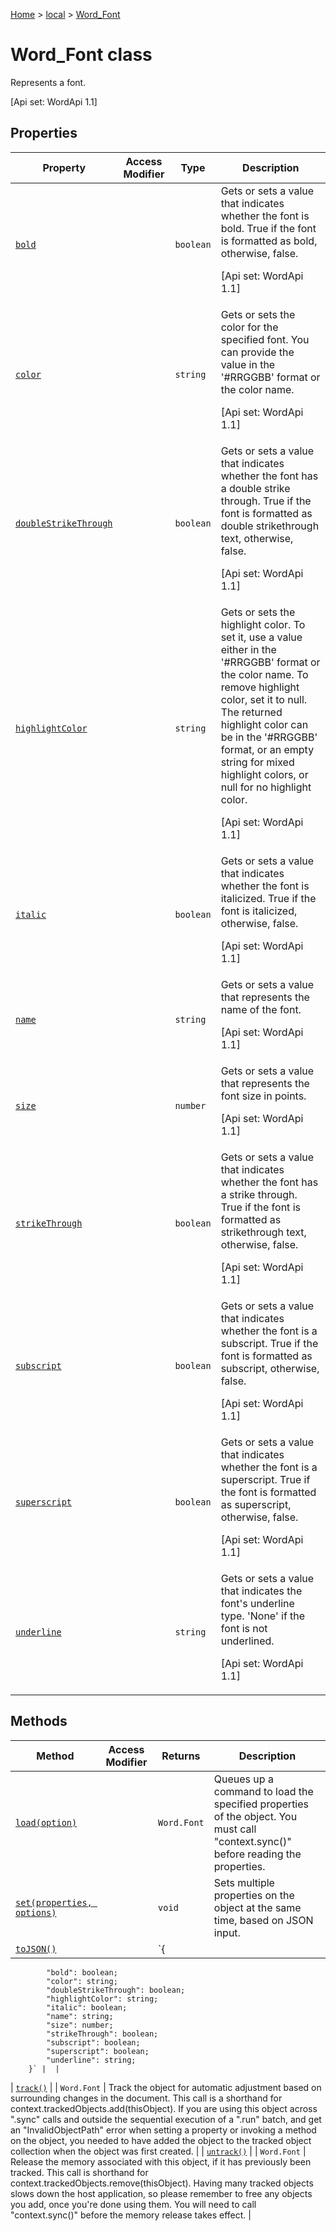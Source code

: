 [Home](./index) &gt; [local](local.md) &gt; [Word\_Font](local.word_font.md)

# Word\_Font class

Represents a font. 

 \[Api set: WordApi 1.1\]

## Properties

|  Property | Access Modifier | Type | Description |
|  --- | --- | --- | --- |
|  [`bold`](local.word_font.bold.md) |  | `boolean` | Gets or sets a value that indicates whether the font is bold. True if the font is formatted as bold, otherwise, false. <p/> \[Api set: WordApi 1.1\] |
|  [`color`](local.word_font.color.md) |  | `string` | Gets or sets the color for the specified font. You can provide the value in the '\#RRGGBB' format or the color name. <p/> \[Api set: WordApi 1.1\] |
|  [`doubleStrikeThrough`](local.word_font.doublestrikethrough.md) |  | `boolean` | Gets or sets a value that indicates whether the font has a double strike through. True if the font is formatted as double strikethrough text, otherwise, false. <p/> \[Api set: WordApi 1.1\] |
|  [`highlightColor`](local.word_font.highlightcolor.md) |  | `string` | Gets or sets the highlight color. To set it, use a value either in the '\#RRGGBB' format or the color name. To remove highlight color, set it to null. The returned highlight color can be in the '\#RRGGBB' format, or an empty string for mixed highlight colors, or null for no highlight color. <p/> \[Api set: WordApi 1.1\] |
|  [`italic`](local.word_font.italic.md) |  | `boolean` | Gets or sets a value that indicates whether the font is italicized. True if the font is italicized, otherwise, false. <p/> \[Api set: WordApi 1.1\] |
|  [`name`](local.word_font.name.md) |  | `string` | Gets or sets a value that represents the name of the font. <p/> \[Api set: WordApi 1.1\] |
|  [`size`](local.word_font.size.md) |  | `number` | Gets or sets a value that represents the font size in points. <p/> \[Api set: WordApi 1.1\] |
|  [`strikeThrough`](local.word_font.strikethrough.md) |  | `boolean` | Gets or sets a value that indicates whether the font has a strike through. True if the font is formatted as strikethrough text, otherwise, false. <p/> \[Api set: WordApi 1.1\] |
|  [`subscript`](local.word_font.subscript.md) |  | `boolean` | Gets or sets a value that indicates whether the font is a subscript. True if the font is formatted as subscript, otherwise, false. <p/> \[Api set: WordApi 1.1\] |
|  [`superscript`](local.word_font.superscript.md) |  | `boolean` | Gets or sets a value that indicates whether the font is a superscript. True if the font is formatted as superscript, otherwise, false. <p/> \[Api set: WordApi 1.1\] |
|  [`underline`](local.word_font.underline.md) |  | `string` | Gets or sets a value that indicates the font's underline type. 'None' if the font is not underlined. <p/> \[Api set: WordApi 1.1\] |

## Methods

|  Method | Access Modifier | Returns | Description |
|  --- | --- | --- | --- |
|  [`load(option)`](local.word_font.load.md) |  | `Word.Font` | Queues up a command to load the specified properties of the object. You must call "context.sync()" before reading the properties. |
|  [`set(properties, options)`](local.word_font.set.md) |  | `void` | Sets multiple properties on the object at the same time, based on JSON input. |
|  [`toJSON()`](local.word_font.tojson.md) |  | `{
            "bold": boolean;
            "color": string;
            "doubleStrikeThrough": boolean;
            "highlightColor": string;
            "italic": boolean;
            "name": string;
            "size": number;
            "strikeThrough": boolean;
            "subscript": boolean;
            "superscript": boolean;
            "underline": string;
        }` |  |
|  [`track()`](local.word_font.track.md) |  | `Word.Font` | Track the object for automatic adjustment based on surrounding changes in the document. This call is a shorthand for context.trackedObjects.add(thisObject). If you are using this object across ".sync" calls and outside the sequential execution of a ".run" batch, and get an "InvalidObjectPath" error when setting a property or invoking a method on the object, you needed to have added the object to the tracked object collection when the object was first created. |
|  [`untrack()`](local.word_font.untrack.md) |  | `Word.Font` | Release the memory associated with this object, if it has previously been tracked. This call is shorthand for context.trackedObjects.remove(thisObject). Having many tracked objects slows down the host application, so please remember to free any objects you add, once you're done using them. You will need to call "context.sync()" before the memory release takes effect. |

